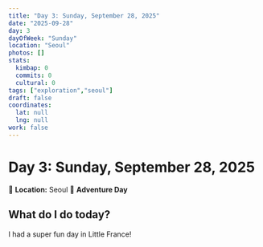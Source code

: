 ```yaml
---
title: "Day 3: Sunday, September 28, 2025"
date: "2025-09-28"
day: 3
dayOfWeek: "Sunday"
location: "Seoul"
photos: []
stats:
  kimbap: 0
  commits: 0
  cultural: 0
tags: ["exploration","seoul"]
draft: false
coordinates:
  lat: null
  lng: null
work: false
---
```

# Day 3: Sunday, September 28, 2025

📍 **Location:** Seoul
🎒 **Adventure Day**

## What do I do today?
I had a super fun day in Little France!

